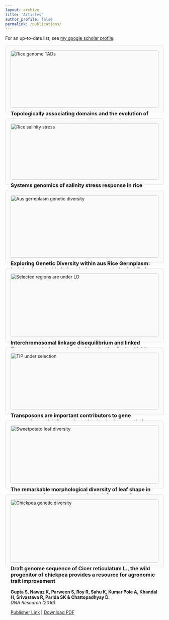 ```yaml
---
layout: archive
title: "Articles"
author_profile: false
permalink: /publications/
---
```


For an up-to-date list, see [my google scholar profile](https://scholar.google.com/citations?user=cikpGiQAAAAJ&hl=en).

<div style="display: grid; grid-template-columns: repeat(auto-fill, minmax(350px, 1fr)); gap: 1rem;">

  <!-- Card 1 -->
  <div style="border: 1px solid #e0e0e0; border-radius: 8px; padding: 1rem; background: #fafafa;">
    <img src="/images/tadPub.png" alt="Rice genome TADs" style="width:100%; border-radius: 4px; margin-bottom: 0.5rem;">
    <h3 style="margin-top:0; font-weight: bold;">
      Topologically associating domains and the evolution of three‐dimensional genome architecture in rice
    </h3>
    <p>
      Kurbidaeva A, **Gupta S**, Zaidem M, Castanera R, Sato Y, Joly‐Lopez Z, Casacuberta JM, Purugganan MD.<br>
      <em>The Plant Journal (2025)</em>
    </p>
    <p>
      <a href="https://onlinelibrary.wiley.com/doi/full/10.1111/tpj.70139">Publisher Link</a> | 
      <a href="http://gupta-plantgenevo.github.io/files/rice_TADs.pdf">Download PDF</a>
    </p>
  </div>

  <!-- Card 2 -->
  <div style="border: 1px solid #e0e0e0; border-radius: 8px; padding: 1rem; background: #fafafa;">
    <img src="/images/ricePub.png" alt="Rice salinity stress" style="width:100%; border-radius: 4px; margin-bottom: 0.5rem;">
    <h3 style="margin-top:0; font-weight: bold;">
      Systems genomics of salinity stress response in rice
    </h3>
    <p>
      <strong>Gupta S, Groen SC, Zaidem ML, Sajise AGC, Calic I, Natividad MA, McNally KL, Vergara GV, Satija R, Franks SJ, Singh RK, Joly-Lopez Z, Purugganan MD.</strong><br>
      <em>eLife (2024)</em>
    </p>
    <p>
      <a href="https://elifesciences.org/articles/99352">Publisher Link</a> | 
      <a href="http://gupta-plantgenevo.github.io/files/salinity_stress.pdf">Download PDF</a>
    </p>
  </div>

  <!-- Card 3 -->
  <div style="border: 1px solid #e0e0e0; border-radius: 8px; padding: 1rem; background: #fafafa;">
    <img src="/images/ausPub.png" alt="Aus germplasm genetic diversity" style="width:100%; border-radius: 4px; margin-bottom: 0.5rem;">
    <h3 style="margin-top:0; font-weight: bold;">
      Exploring Genetic Diversity within aus Rice Germplasm: Insights into the Variations in Agro-morphological Traits
    </h3>
    <p>
      <strong>Sar P, Gupta S, Behera M, Chakraborty K, Ngangkham U, Verma BC, Banerjee A, Hanjagi PS, Bhaduri D, Shil S, Kumar J, Mandal NP, Kole PC, Purugganan MD & Roy S.</strong><br>
      <em>Rice (2024)</em>
    </p>
    <p>
      <a href="https://thericejournal.springeropen.com/articles/10.1186/s12284-024-00700-4">Publisher Link</a> | 
      <a href="http://gupta-plantgenevo.github.io/files/Aus_GWAS.pdf">Download PDF</a>
    </p>
  </div>

  <!-- Card 4 -->
  <div style="border: 1px solid #e0e0e0; border-radius: 8px; padding: 1rem; background: #fafafa;">
    <img src="/images/herbicideResistancePub.png" alt="Selected regions are under LD" style="width:100%; border-radius: 4px; margin-bottom: 0.5rem;">
    <h3 style="margin-top:0; font-weight: bold;">
      Interchromosomal linkage disequilibrium and linked fitness cost loci associated with selection for herbicide resistance
    </h3>
    <p>
      <strong>Gupta S, Harkess A, Soble A, Van Etten M, Leebens-Mack J, Baucom RS.</strong><br>
      <em>New Phytologist (2023)</em>
    </p>
    <p>
      <a href="https://onlinelibrary.wiley.com/doi/10.1111/nph.18782">Publisher Link</a> | 
      <a href="http://gupta-plantgenevo.github.io/files/herbicideResistance.pdf">Download PDF</a>
    </p>
  </div>

  <!-- Card 5 -->
  <div style="border: 1px solid #e0e0e0; border-radius: 8px; padding: 1rem; background: #fafafa;">
    <img src="/images/tipPub.png" alt="TIP under selection" style="width:100%; border-radius: 4px; margin-bottom: 0.5rem;">
    <h3 style="margin-top:0; font-weight: bold;">
      Transposons are important contributors to gene expression variability under selection in rice populations
    </h3>
    <p>
      <strong>Castanera R, Morales-Diaz N, Gupta S, Purugganan MD, Casacuberta JM.</strong><br>
      <em>eLife (2023)</em>
    </p>
    <p>
      <a href="https://elifesciences.org/articles/86324">Publisher Link</a> | 
      <a href="http://gupta-plantgenevo.github.io/files/transposons.pdf">Download PDF</a>
    </p>
  </div>

  <!-- Card 6 -->
  <div style="border: 1px solid #e0e0e0; border-radius: 8px; padding: 1rem; background: #fafafa;">
    <img src="/images/spPub.png" alt="Sweetpotato leaf diversity" style="width:100%; border-radius: 4px; margin-bottom: 0.5rem;">
    <h3 style="margin-top:0; font-weight: bold;">
      The remarkable morphological diversity of leaf shape in sweetpotato (Ipomoea batatas): the influence of genetics, environment, and G×E
    </h3>
    <p>
      <strong>Gupta S, Rosenthal DM, Stinchcombe JR & Baucom RS.</strong><br>
      <em>New Phytologist (2019)</em>
    </p>
    <p>
      <a href="https://nph.onlinelibrary.wiley.com/doi/10.1111/nph.16286">Publisher Link</a> | 
      <a href="http://gupta-plantgenevo.github.io/files/sweetpotato.pdf">Download PDF</a>
    </p>
  </div>

  <!-- Card 7 -->
  <div style="border: 1px solid #e0e0e0; border-radius: 8px; padding: 1rem; background: #fafafa;">
    <img src="/images/chickpeaPub.png" alt="Chickpea genetic diversity" style="width:100%; border-radius: 4px; margin-bottom: 0.5rem;">
    <h3 style="margin-top:0; font-weight: bold;">
      Draft genome sequence of Cicer reticulatum L., the wild progenitor of chickpea provides a resource for agronomic trait improvement
    </h3>
    <p>
      <strong>Gupta S, Nawaz K, Parween S, Roy R, Sahu K, Kumar Pole A, Khandal H, Srivastava R, Parida SK & Chattopadhyay D.</strong><br>
      <em>DNA Research (2016)</em>
    </p>
    <p>
      <a href="https://doi.org/10.1093/dnares/dsw042">Publisher Link</a> | 
      <a href="http://gupta-plantgenevo.github.io/files/chickpea.pdf">Download PDF</a>
    </p>
  </div>

</div>
